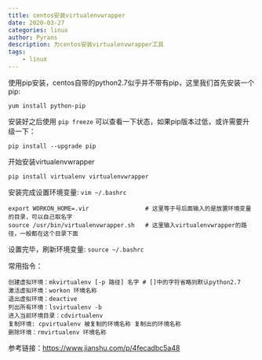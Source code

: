 ```yaml
---
title: centos安装virtualenvwrapper
date: 2020-03-27
categories: linux
author: Pyrans
description: 为centos安装virtualenvwrapper工具
tags:
    - linux
---
```


使用pip安装，centos自带的python2.7似乎并不带有pip，这里我们首先安装一个pip:

~~~linux
yum install python-pip
~~~

安装好之后使用 `pip freeze`  可以查看一下状态，如果pip版本过低，或许需要升级一下：

~~~linux
pip install --upgrade pip
~~~

开始安装virtualenvwrapper

~~~linux
pip install virtualenv virtualenvwrapper
~~~

安装完成设置环境变量:    `vim ~/.bashrc`

~~~linux
export WORKON_HOME=.vir                # 这里等于号后面输入的是放置环境变量的目录，可以自己取名字
source /usr/bin/virtualenvwrapper.sh   # 这里输入virtualenvwrapper的路径，一般都在这个目录下面
~~~

设置完毕，刷新环境变量:    `source ~/.bashrc`

常用指令：

~~~linux
创建虚拟环境：mkvirtualenv [-p 路径] 名字 # []中的字符省略则默认python2.7
激活虚拟环境：workon 环境名称
退出虚拟环境：deactive
列出所有环境：lsvirtualenv -b
进入当前环境目录：cdvirtualenv
复制环境: cpvirtualenv 被复制的环境名称 复制出的环境名称
删除环境：rmvirtualenv 环境名称
~~~

参考链接：<a href="https://www.jianshu.com/p/4fecadbc5a48" target="_blank">https://www.jianshu.com/p/4fecadbc5a48</a>

